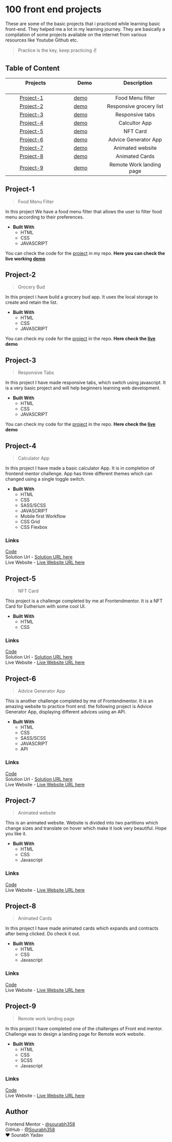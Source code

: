 # 100 front end projects
These are some of the basic projects that i practiced while learning basic front-end. They helped me a lot in my learning journey. They are basically a compilation of some projects
available on the internet from various resources like Youtube Github etc.
>Practice is the key, keep practicing :v:

## Table of Content
| &nbsp; &nbsp; &nbsp; &nbsp; &nbsp; &nbsp; Projects &nbsp; &nbsp; &nbsp; &nbsp; &nbsp; &nbsp; | &nbsp; &nbsp; &nbsp; &nbsp; &nbsp; &nbsp; Demo &nbsp; &nbsp; &nbsp; &nbsp; &nbsp; &nbsp; |  &nbsp; &nbsp; &nbsp; &nbsp; &nbsp; &nbsp; Description &nbsp; &nbsp; &nbsp; &nbsp; &nbsp; &nbsp;|
|  :----------------:   |   :------------------:  |     :--------------:       |
|[Project-1](#project-1)|   [demo](https://sourabh358.github.io/100_projects.github.io/project-1/index2.html)    |Food Menu filter|
|   [Project-2](#project-2)   |   [demo](https://sourabh358.github.io/100_projects.github.io/project-2/grocery.html)    |Responsive grocery list|
|   [Project-3](#project-3)   |   [demo](https://sourabh358.github.io/100_projects.github.io/project-3/index.html)    |Responsive tabs|
|   [Project-4](#project-4)   |   [demo](https://sourabh358.github.io/100_projects.github.io/project-4/)              |Calcultor App|
|   [Project-5](#project-5)   |   [demo](https://sourabh358.github.io/100_projects.github.io/project-5/)              |NFT Card|
|   [Project-6](#project-6)   |   [demo](https://sourabh358.github.io/100_projects.github.io/project-6/)              |Advice Generator App|
|   [Project-7](#project-7)   |   [demo](https://sourabh358.github.io/100_projects.github.io/project-7/)              |Animated website|
|   [Project-8](#project-8)   |   [demo](https://sourabh358.github.io/100_projects.github.io/project-8/)              |Animated Cards|
|   [Project-9](#project-9)   |   [demo](https://sourabh358.github.io/100_projects.github.io/project-9/)              |Remote Work landing page|


## Project-1
>Food Menu Filter

In this project We have a food menu filter that allows the user to filter food menu according to their preferences.

- **Built With**
    - HTML
    - CSS
    - JAVASCRIPT
    
You can check the code for the [project](/project-1) in my repo. **Here you can check the live working [demo](https://sourabh358.github.io/100_projects.github.io/project-1/index2.html)**

## Project-2  
>Grocery Bud   

In this project i have build a grocery bud app. It uses the local storage to create and retain the list.  
- **Built With**
    - HTML
    - CSS
    - JAVASCRIPT
    
You can check my code for the [project](./project-2) in the repo. **Here check the [live](https://sourabh358.github.io/100_projects.github.io/project-2/grocery.html) demo**

## Project-3  
>Responsive Tabs   

In this project I have made responsive tabs, which switch using javascript. It is a very basic project and will help beginners learning web development.
- **Built With**
    - HTML
    - CSS
    - JAVASCRIPT
    
You can check my code for the [project](./project-3) in the repo. **Here check the [live](https://sourabh358.github.io/100_projects.github.io/project-3/index.html) demo**
## Project-4
>Calculator App

In this project I have made a basic calculator App. It is in completion of frontend mentor challenge. App has three different themes which can changed using a single toggle switch.
- **Built With**
    - HTML
    - CSS
    - SASS/SCSS
    - JAVASCRIPT
    - Mobile first Workflow
    - CSS Grid
    - CSS Flexbox
### Links
[Code](./project-4)  
Solution Url - [Solution URL here](https://www.frontendmentor.io/solutions/calculator-app-M5y3LNQ0r)  
Live Website - [Live Website URL here](https://sourabh358.github.io/100_projects.github.io/project-4/)

## Project-5
>NFT Card

This project is a challenge completed by me at Frontendmentor. It is a NFT Card for Eutherium with some cool UI.
- **Built With**
    - HTML
    - CSS

### Links
[Code](./project-5)  
Solution Url - [Solution URL here](https://www.frontendmentor.io/solutions/nft-preview-card-component-challenge-hub-KXd3-rg4G)  
Live Website - [Live Website URL here](https://sourabh358.github.io/100_projects.github.io/project-5/)

## Project-6
>Advice Generator App

This is another challenge completed by me of Frontendmentor. It is an amazing website to practice front end. the following project is Advice Generator App, displaying different advices using an API.  
- **Built With**
    - HTML  
    - CSS  
    - SASS/SCSS  
    - JAVASCRIPT
    - API
    
### Links
[Code](./project-6)  
Solution Url - [Solution URL here](https://www.frontendmentor.io/solutions/responsive-advice-generator-app-ulVxNw9TH)  
Live Website - [Live Website URL here](https://sourabh358.github.io/100_projects.github.io/project-6/)  

## Project-7
>Animated website

This is an animated website. Website is divided into two partitions which change sizes and translate on hover which make it look very beautiful. Hope you like it.

- **Built With**
    - HTML  
    - CSS
    - Javascript  
    
### Links
[Code](./project-7)  
Live Website - [Live Website URL here](https://sourabh358.github.io/100_projects.github.io/project-7/)  
## Project-8
>Animated Cards

In this project I have made animated cards which expands and contracts after being clicked. Do check it out.
- **Built With**
    - HTML  
    - CSS
    - Javascript  
    
### Links
[Code](./project-8)  
Live Website - [Live Website URL here](https://sourabh358.github.io/100_projects.github.io/project-8/) 
## Project-9
>Remote work landing page

In this project I have completed one of the challenges of Front end mentor. Challenge was to design a landing page for Remote work website.
- **Built With**
    - HTML  
    - CSS
    - SCSS
    - Javascript  
    
### Links
[Code](./project-9)  
Live Website - [Live Website URL here](https://sourabh358.github.io/100_projects.github.io/project-9/) 
## Author
Frontend Mentor - [@sourabh358](https://www.frontendmentor.io/profile/sourabh358)  
GitHub - [@Sourabh358](https://github.com/SOURABH358)  
❤ Sourabh Yadav
